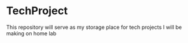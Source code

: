 # TechProject
This repository will serve as my storage place for tech projects I will be making on home lab
